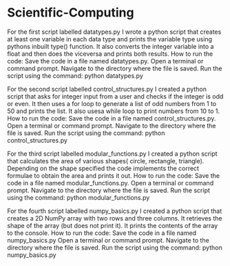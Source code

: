 # Scientific-Computing
For the first script labelled datatypes.py
I wrote a python script that creates at least one variable in each data type and prints the variable type using pythons inbuilt type() function.
It also converts the integer variable into a float and then does the viceversa and prints both results.
How to run the code:
  Save the code in a file named datatypes.py.
  Open a terminal or command prompt.
  Navigate to the directory where the file is saved.
  Run the script using the command:
  python datatypes.py

For the second script labelled control_structures.py
I created a python script that asks for integer input from a user and checks if the integer is odd or even.
It then uses a for loop to generate a list of odd numbers from 1 to 50 and prints the list.
It also usesa while loop to print numbers from 10 to 1.
How to run the code:
  Save the code in a file named control_structures.py.
  Open a terminal or command prompt.
  Navigate to the directory where the file is saved.
  Run the script using the command:
  python control_structures.py

For the third script labelled modular_functions.py
I created a python script that calculates the area of various shapes( circle, rectangle, triangle).
Depending on the shape specified the code implements the correct formulae to obtain the area and prints it out.
How to run the code:
  Save the code in a file named modular_functions.py.
  Open a terminal or command prompt.
  Navigate to the directory where the file is saved.
  Run the script using the command:
  python modular_functions.py

For the fourth script labelled numpy_basics.py
I created a python script that creates a 2D NumPy array with two rows and three columns.
It retrieves the shape of the array (but does not print it).
It prints the contents of the array to the console.
How to run the code:
  Save the code in a file named numpy_basics.py
  Open a terminal or command prompt.
  Navigate to the directory where the file is saved.
  Run the script using the command:
  python numpy_basics.py



